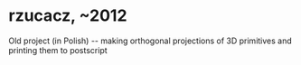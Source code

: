 # rzucacz, ~2012
Old project (in Polish) -- making orthogonal projections of 3D primitives and printing them to postscript
